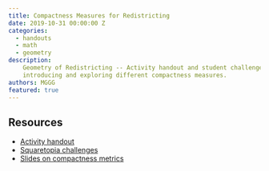 ```yaml
---
title: Compactness Measures for Redistricting
date: 2019-10-31 00:00:00 Z
categories:
  - handouts
  - math
  - geometry
description:
    Geometry of Redistricting -- Activity handout and student challenges
    introducing and exploring different compactness measures.
authors: MGGG
featured: true
---
```


## Resources
* [Activity handout]({{site.baseurl}}/uploads/squaretopia/CompactnessMeasuresForRedistricting.pdf)
* [Squaretopia challenges]({{site.baseurl}}/uploads/squaretopia/Squaretopia.pdf)
* [Slides on compactness metrics]({{site.baseurl}}/uploads/squaretopia/CompactnessMetricsSummary.pdf)